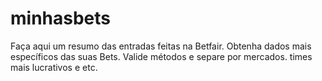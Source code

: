 # minhasbets
Faça aqui um resumo das entradas feitas na Betfair.
Obtenha dados mais específicos das suas Bets.
Valide métodos e separe por mercados.
times mais lucrativos e etc.
